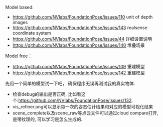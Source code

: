 Model based:
- https://github.com/NVlabs/FoundationPose/issues/110 unit of depth images
- https://github.com/NVlabs/FoundationPose/issues/143 realsense coordinate system
- https://github.com/NVlabs/FoundationPose/issues/44 详细设置说明
- https://github.com/NVlabs/FoundationPose/issues/140 堆叠场景

Model free：
- https://github.com/NVlabs/FoundationPose/issues/109 重建模型
- https://github.com/NVlabs/FoundationPose/issues/142 重建模型

先用一个简单的模型试一下吧， 确保程序无误再测试我的真实物体. 
- 检查debug的输出是否正确, 比如看这个:https://github.com/NVlabs/FoundationPose/issues/132.
- vis_refiner.png可以显示每一次的姿态估计结果和对应的模型可视化结果
- scene_complete以及scene_raw等点云文件可以通过cloud compare打开, 是带纹理的, 可以学习是怎么生成的.